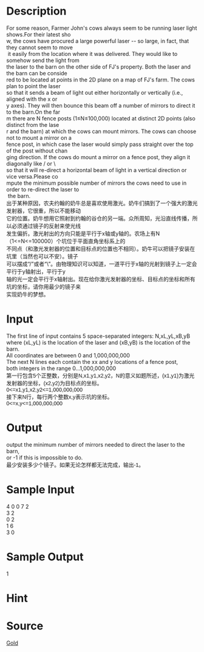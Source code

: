 
# Description

<div class="content"><div>
<div>For some reason, Farmer John&#39;s cows always seem to be running laser light shows.For their latest sho</div>
<div>w, the cows have procured a large powerful laser -- so large, in fact, that they cannot seem to move</div>
<div> it easily from the location where it was delivered. They would like to somehow send the light from </div>
<div>the laser to the barn on the other side of FJ&#39;s property. Both the laser and the barn can be conside</div>
<div>red to be located at points in the 2D plane on a map of FJ&#39;s farm. The cows plan to point the laser </div>
<div>so that it sends a beam of light out either horizontally or vertically (i.e., aligned with the x or </div>
<div>y axes). They will then bounce this beam off a number of mirrors to direct it to the barn.On the far</div>
<div>m there are N fence posts (1≤N≤100,000) located at distinct 2D points (also distinct from the lase</div>
<div>r and the barn) at which the cows can mount mirrors. The cows can choose not to mount a mirror on a </div>
<div>fence post, in which case the laser would simply pass straight over the top of the post without chan</div>
<div>ging direction. If the cows do mount a mirror on a fence post, they align it diagonally like / or \ </div>
<div>so that it will re-direct a horizontal beam of light in a vertical direction or vice versa.Please co</div>
<div>mpute the minimum possible number of mirrors the cows need to use in order to re-direct the laser to</div>
<div> the barn.</div>
<div>出于某种原因，农夫约翰的奶牛总是喜欢使用激光。奶牛们搞到了一个强大的激光发射器，它很重，所以不能移动</div>
<div>它的位置。奶牛想用它照射到约翰的谷仓的另一端。众所周知，光沿直线传播，所以必须通过镜子的反射来使光线</div>
<div>发生偏折。激光射出的方向只能是平行于x轴或y轴的。农场上有N（1&lt;=N&lt;=100000）个坑位于平面直角坐标系上的</div>
<div>不同点（和激光发射器的位置和目标点的位置也不相同）。奶牛可以把镜子安装在坑里（当然也可以不安）。镜子</div>
<div>可以摆成“/”或者“\”。由物理知识可以知道，一道平行于x轴的光射到镜子上一定会平行于y轴射出，平行于y</div>
<div>轴的光一定会平行于x轴射出。现在给你激光发射器的坐标、目标点的坐标和所有坑的坐标，请你用最少的镜子来</div>
<div>实现奶牛的梦想。</div>
</div>
<div></div>
<p></p></div>

# Input

<div class="content"><div>The first line of input contains 5 space-separated integers: N,xL,yL,xB,yB </div>
<div>where (xL,yL) is the location of the laser and (xB,yB) is the location of the barn. </div>
<div>All coordinates are between 0 and 1,000,000,000</div>
<div>The next N lines each contain the xx and y locations of a fence post,</div>
<div>both integers in the range 0…1,000,000,000</div>
<div><span style="font-family: arial, verdana, helvetica, sans-serif;">第一行包含5个正整数，分别是N,x1,y1,x2,y2，N的意义如题所述，(x1,y1)为激光发射器的坐标，(x2,y2)为目标点的坐标。</span><br style="font-family: arial, verdana, helvetica, sans-serif;"/>
<span style="font-family: arial, verdana, helvetica, sans-serif;">0&lt;=x1,y1,x2,y2&lt;=1,000,000,000</span><br style="font-family: arial, verdana, helvetica, sans-serif;"/>
<span style="font-family: arial, verdana, helvetica, sans-serif;">接下来N行，每行两个整数x,y表示坑的坐标。</span><br style="font-family: arial, verdana, helvetica, sans-serif;"/>
<span style="font-family: arial, verdana, helvetica, sans-serif;">0&lt;=x,y&lt;=1,000,000,000</span></div>
<div></div>
<p></p></div>

# Output

<div class="content"><div>output the minimum number of mirrors needed to direct the laser to the barn,</div>
<div>
<div>or -1 if this is impossible to do.</div>
<div><span style="font-family: arial, verdana, helvetica, sans-serif;">最少安装多少个镜子。如果无论怎样都无法完成，输出-1。</span></div>
<div></div>
</div>
<p></p></div>

# Sample Input

<div class="content"><span class="sampledata">4 0 0 7 2<br/>
3 2<br/>
0 2<br/>
1 6<br/>
3 0</span></div>

# Sample Output

<div class="content"><span class="sampledata">1</span></div>

# Hint

<div class="content"><p></p></div>

# Source

<div class="content"><p><a href="problemset.php?search=Gold">Gold</a></p></div>

